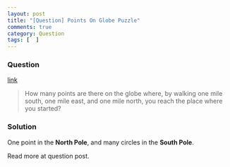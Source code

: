 ```yaml
---
layout: post
title: "[Question] Points On Globe Puzzle"
comments: true
category: Question
tags: [  ]
---
```


### Question 

[link](http://tech-queries.blogspot.sg/2009/08/points-on-globe.html)

> How many points are there on the globe where, by walking one mile south, one mile east, and one mile north, you reach the place where you started? 

### Solution

One point in the __North Pole__, and many circles in the __South Pole__. 

Read more at question post. 
